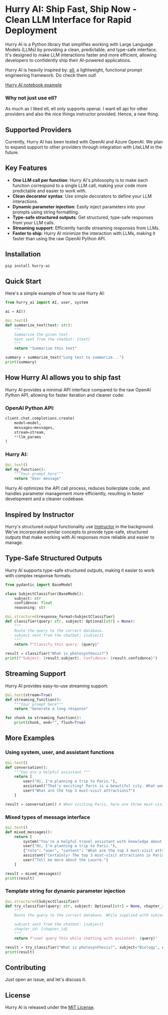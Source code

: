 # Hurry AI: Ship Fast, Ship Now - Clean LLM Interface for Rapid Deployment

Hurry AI is a Python library that simplifies working with Large Language Models (LLMs) by providing a clean, predictable, and type-safe interface. It's designed to make LLM interactions faster and more efficient, allowing developers to confidently ship their AI-powered applications.

Hurry AI is heavily inspired by: [ell](https://github.com/madcowd/ell), a lightweight, functional prompt engineering framework. Do check them out!

[Hurry AI notebook example](https://colab.research.google.com/drive/1Myj3waieceS1ymUDOy44VX6CDmvja0ha?usp=sharing)

### Why not just use ell?
As much as I liked ell, ell only supports openai. I want ell api for other providers and also the nice things instructor provided. Hence, a new thing.

## Supported Providers

Currently, Hurry AI has been tested with OpenAI and Azure OpenAI. We plan to expand support to other providers through integration with LiteLLM in the future.

## Key Features

- **One LLM call per function**: Hurry AI's philosophy is to make each function correspond to a single LLM call, making your code more predictable and easier to work with.
- **Clean decorator syntax**: Use simple decorators to define your LLM interactions.
- **Dynamic parameter injection**: Easily inject parameters into your prompts using string formatting.
- **Type-safe structured outputs**: Get structured, type-safe responses from your LLM calls.
- **Streaming support**: Efficiently handle streaming responses from LLMs.
- **Faster to ship**: Hurry AI minimize the interaction with LLMs, making it faster than using the raw OpenAI Python API.

## Installation

```bash
pip install hurry-ai
```

## Quick Start

Here's a simple example of how to use Hurry AI:

```python
from hurry_ai import AI, user, system

ai = AI()

@ai.text()
def summarize_text(text: str):
    """
    Summarize the given text.
    text sent from the chatbot: {text}
    """
    return "Summarize this text"

summary = summarize_text("Long text to summarize...")
print(summary)
```

## How Hurry AI allows you to ship fast

Hurry AI provides a minimal API interface compared to the raw OpenAI Python API, allowing for faster iteration and cleaner code:

### OpenAI Python API:

```python
client.chat.completions.create(
    model=model,
    messages=messages,
    stream=stream,
    **llm_params
)
```

### Hurry AI:

```python
@ai.text()
def my_function():
    """Your prompt here"""
    return "User message"
```

Hurry AI optimizes the API call process, reduces boilerplate code, and handles parameter management more efficiently, resulting in faster development and a cleaner codebase.

## Inspired by Instructor

Hurry's structured output functionality use [Instructor](https://github.com/jxnl/instructor) in the background. We've incorporated similar concepts to provide type-safe, structured outputs that make working with AI responses more reliable and easier to manage.

## Type-Safe Structured Outputs

Hurry AI supports type-safe structured outputs, making it easier to work with complex response formats:

```python
from pydantic import BaseModel

class SubjectClassifier(BaseModel):
    subject: str
    confidence: float
    reasoning: str

@ai.structured(response_format=SubjectClassifier)
def classifier(query: str, subject: Optional[str] = None):
    """
    Route the query to the correct database.
    subject sent from the chatbot: {subject}
    """
    return f"Classify this query: {query}"

result = classifier("What is photosynthesis?")
print(f"Subject: {result.subject}, Confidence: {result.confidence}")
```

## Streaming Support

Hurry AI provides easy-to-use streaming support:

```python
@ai.text(stream=True)
def streaming_function():
    """Your prompt here"""
    return "Generate a long response"

for chunk in streaming_function():
    print(chunk, end="", flush=True)
```

## More Examples

### Using system, user, and assistant functions

```python
@ai.text()
def conversation():
    """You are a helpful assistant."""
    return [
        user("Hi, I'm planning a trip to Paris."),
        assistant("That's exciting! Paris is a beautiful city. What would you like to know about planning your trip?"),
        user("What are the top 3 must-visit attractions?")
    ]

result = conversation() # When visiting Paris, here are three must-visit attractions:
```

### Mixed types of message interface

```python
@ai.text()
def mixed_messages():
    return [
        system("You're a helpful travel assistant with knowledge about Paris."),
        user("Hi, I'm planning a trip to Paris."),
        {"role": "user", "content": "What are the top 3 must-visit attractions?"},
        assistant("Certainly! The top 3 must-visit attractions in Paris are:\n1. The Eiffel Tower\n2. The Louvre Museum\n3. Notre-Dame Cathedral"),
        user("Tell me more about the Louvre.")
    ]

result = mixed_messages()
print(result)
```

### Template string for dynamic parameter injection

```python
@ai.structured(SubjectClassifier)
def try_classifier(query: str, subject: Optional[str] = None, chapter_id: Optional[int] = None):
    """
    Route the query to the correct database. While supplied with subject, it still doesn't guarantee the correct database.

    subject sent from the chatbot: {subject}
    chapter_id: {chapter_id}
    """
    return f"user query this while chatting with assistant: {query}"

result = try_classifier("What is photosynthesis?", subject="Biology", chapter_id=5)
print(result)
```

## Contributing

Just open an issue, and let's discuss it.

## License

Hurry AI is released under the [MIT License](LICENSE).
